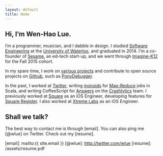 ```yaml
---
layout: default
title: Home
---
```


## Hi, I’m Wen-Hao Lue.

I’m a programmer, musician, and I dabble in design. I studied
[Software Engineering] at the [University of Waterloo], and graduated in 2014.
I'm a co-founder of [Sesame], an ed-tech start-up, and we went through
[Imagine-K12] for the Fall 2015 cohort.

In my spare time, I work on [various projects] and contribute to open source
projects on [Github], such as [PonyDebugger].

In the past, I worked at [Twitter], writing [monoids] for [Map-Reduce] jobs
in Scala, and writing CoffeeScript for [Answers] on the [Crashlytics] team. I
previously worked at [Square] as an iOS Engineer, developing features for
[Square Register]. I also worked at [Xtreme Labs] as an iOS Engineer.

## Shall we talk?

The best way to contact me is through [email]. You can also ping me [@wlue] on
Twitter. Check out my [resume].

  [Software Engineering]:     https://uwaterloo.ca/software-engineering/
  [University of Waterloo]:   http://uwaterloo.ca
  [Sesame]:                   https://sesamehq.com
  [Imagine-K12]:              http://www.imaginek12.com
  [various projects]:         /projects
  [Github]:                   http://github.com/wlue
  [PonyDebugger]:             http://github.com/square/ponydebugger
  [monoids]:                  http://github.com/twitter/algebird
  [Map-Reduce]:               http://github.com/twitter/scalding
  [Twitter]:                  http://twitter.com
  [Answers]:                  https://answers.io
  [Crashlytics]:              http://crashlytics.com
  [Square]:                   http://squareup.com
  [Square Register]:          http://squareup.com/register
  [Xtreme Labs]:              http://pivotallabs.com
  [email]:                    mailto:{{ site.email }}
  [@wlue]:                    http://twitter.com/wlue
  [resume]:                   /assets/resume.pdf

